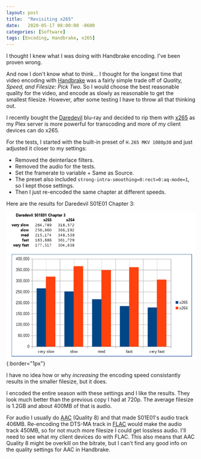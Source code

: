```yaml
---
layout: post
title:  "Revisiting x265"
date:   2020-05-17 08:00:00 -0600
categories: [Software]
tags: [Encoding, Handbrake, x265]
---
```


I thought I knew what I was doing with Handbrake encoding. I've been proven wrong.

And now I don't know what to think... I thought for the longest time that video encoding with [Handbrake](https://handbrake.fr) was a fairly simple trade off of *Quality, Speed, and Filesize: Pick Two*. So I would choose the best reasonable quality for the video, and encode as slowly as reasonable to get the smallest filesize. However, after some testing I have to throw all that thinking out.

I recently bought the [Daredevil](https://www.imdb.com/title/tt3322312/) blu-ray and decided to rip them with [x265](https://infogalactic.com/info/High_Efficiency_Video_Coding) as my Plex server is more powerful for transcoding and more of my client devices can do x265.

For the tests, I started with the built-in preset of `H.265 MKV 1080p30` and just adjusted it closer to my settings:

* Removed the deinterlace filters.
* Removed the audio for the tests.
* Set the framerate to variable + Same as Source.
* The preset also included `strong-intra-smoothing=0:rect=0:aq-mode=1`, so I kept those settings.
* Then I just re-encoded the same chapter at different speeds.

Here are the results for Daredevil S01E01 Chapter 3:

![x265 testing results](/assets/2020/05/revisiting-x265.png){:border="1px"}

I have no idea how or why *increasing* the encoding speed consistantly results in the smaller filesize, but it does.

I encoded the entire season with these settings and I like the results. They look much better than the previous copy I had at 720p. The average filesize is 1.2GB and about 400MB of that is audio.

For audio I usually do [AAC](https://infogalactic.com/info/Advanced_Audio_Coding) (Quality 8) and that made S01E01's audio track 406MB. Re-encoding the DTS-MA track in [FLAC](https://infogalactic.com/info/FLAC) would make the audio track 450MB, so for not much more filesize I could get lossless audio. I'll need to see what my client devices do with FLAC. This also means that AAC Quality 8 might be overkill on the bitrate, but I can't find any good info on the quality settings for AAC in Handbrake.
